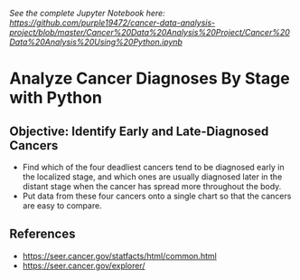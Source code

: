 *See the complete Jupyter Notebook here: https://github.com/purple19472/cancer-data-analysis-project/blob/master/Cancer%20Data%20Analysis%20Project/Cancer%20Data%20Analysis%20Using%20Python.ipynb*

# Analyze Cancer Diagnoses By Stage with Python
## Objective: Identify Early and Late-Diagnosed Cancers
* Find which of the four deadliest cancers tend to be diagnosed early in the localized stage, and which ones are usually diagnosed later in the distant stage when the cancer has spread more throughout the body.
* Put data from these four cancers onto a single chart so that the cancers are easy to compare.

## References
* https://seer.cancer.gov/statfacts/html/common.html
* https://seer.cancer.gov/explorer/
